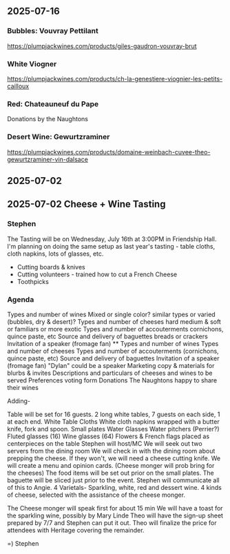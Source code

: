 ## 2025-07-16

### Bubbles: Vouvray Pettilant

https://plumpjackwines.com/products/giles-gaudron-vouvray-brut

### White Viogner

https://plumpjackwines.com/products/ch-la-genestiere-viognier-les-petits-cailloux

### Red: Chateauneuf du Pape

Donations by the Naughtons

### Desert Wine: Gewurtzraminer

https://plumpjackwines.com/products/domaine-weinbach-cuvee-theo-gewurtzraminer-vin-dalsace


## 2025-07-02



## 2025-07-02 Cheese + Wine Tasting

### Stephen
The Tasting will be on Wednesday, July 16th at 3:00PM in Friendship Hall. I'm planning on doing the same setup as last year's tasting - table cloths, cloth napkins, lots of glasses, etc.

* Cutting boards & knives
* Cutting volunteers - trained how to cut a French Cheese
* Toothpicks

### Agenda

Types and number of wines
Mixed or single color?
similar types or varied (bubbles, dry & desert)?
Types and number of cheeses
hard medium & soft or familiars or more exotic
Types and number of accouterments
cornichons, quince paste, etc
Source and delivery of baguettes
breads or crackers
Invitation of a speaker (fromage fan) ** Types and number of wines
Types and number of cheeses
Types and number of accouterments (cornichons, quince paste, etc)
Source and delivery of baguettes
Invitation of a speaker (fromage fan)
"Dylan" could be a speaker
Marketing copy & materials for blurbs & invites
Descriptions and particulars of cheeses and wines to be served
Preferences voting form
Donations
The Naughtons happy to share their wines


Adding-

Table will be set for 16 guests.
2 long white tables, 7 guests on each side, 1 at each end.
White Table Cloths
White cloth napkins wrapped with a butter knife, fork and spoon.
Small plates
Water Glasses
Water pitchers (Perrier?)
Fluted glasses (16)
Wine glasses (64)
Flowers & French flags placed as centerpieces on the table
Stephen will host/MC
We will seek out two servers from the dining room
We will check in with the dining room about prepping the cheese. If they won't, we will need a cheese cutting knife.
We will create a menu and opinion cards. (Cheese monger will prob bring for the cheeses)
The food items will be set out prior on the small plates.
The baguette will be sliced just prior to the event.
Stephen will communicate all of this to Angie.
4 Varietals- Sparkling, white, red and dessert wine.
4 kinds of cheese, selected with the assistance of the cheese monger.


The Cheese monger will speak first for about 15 min
We will have a toast for the sparkling wine, possibly by Mary Linde
Theo will have the sign-up sheet prepared by 7/7 and Stephen can put it out. Theo will finalize the price for attendees with Heritage covering the remainder.

=)
Stephen
